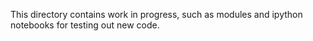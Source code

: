 This directory contains work in progress,
such as modules and ipython notebooks for testing out new code.